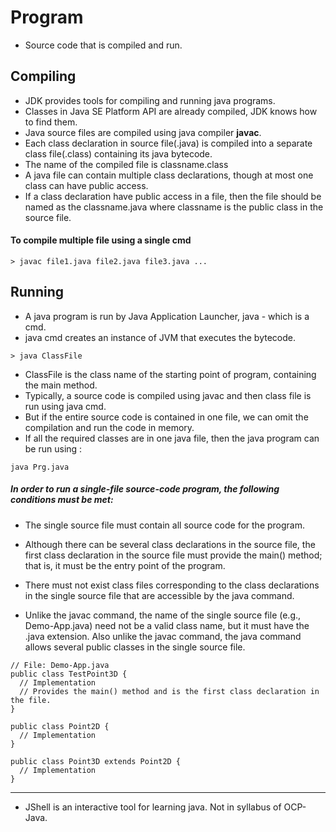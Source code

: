 # Program

 - Source code that is compiled and run.

## Compiling

 - JDK provides tools for compiling and running java programs.
 - Classes in Java SE Platform API are already compiled, JDK knows how to find them.
 - Java source files are compiled using java compiler __javac__.
 - Each class declaration in source file(.java) is compiled into a separate class file(.class)
containing its java bytecode.
 - The name of the compiled file is classname.class
 - A java file can contain multiple class declarations, though at most one class can have public access.
 - If a class declaration have public access in a file, then the file should be named as the classname.java where 
classname is the public class in the source file.

#### To compile multiple file using a single cmd

```
> javac file1.java file2.java file3.java ...
```

## Running

 - A java program is run by Java Application Launcher, java - which is a cmd.
 - java cmd creates an instance of JVM that executes the bytecode.

```
> java ClassFile
```

 - ClassFile is the class name of the starting point of program, containing the main method.
 - Typically, a source code is compiled using javac and then class file is run using java cmd.
 - But if the entire source code is contained in one file, we can omit the compilation and run the code in memory.
 - If all the required classes are in one java file, then the java program can be run using :

```
java Prg.java
```

##### In order to run a single-file source-code program, the following conditions must be met:

 - The single source file must contain all source code for the program.

 - Although there can be several class declarations in the source file, the first class declaration in 
the source file must provide the main() method; that is, it must be the entry point of the program.

 - There must not exist class files corresponding to the class declarations in the single source file that are 
accessible by the java command.

 - Unlike the javac command, the name of the single source file (e.g., Demo-App.java) need not be a valid class name, 
but it must have the .java extension. Also unlike the javac command, the java command allows several public classes 
in the single source file.

```
// File: Demo-App.java
public class TestPoint3D {
  // Implementation
  // Provides the main() method and is the first class declaration in the file.
}

public class Point2D {
  // Implementation
}

public class Point3D extends Point2D {
  // Implementation
}
```

----------------------------------

 - JShell is an interactive tool for learning java. Not in syllabus of OCP-Java.

